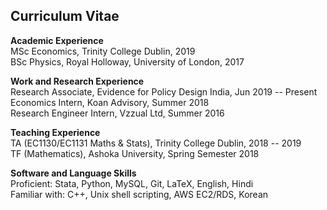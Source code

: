 ## Curriculum Vitae

**Academic Experience**<br>
MSc Economics, Trinity College Dublin, 2019<br>
BSc Physics, Royal Holloway, University of London, 2017

**Work and Research Experience**<br>
Research Associate, Evidence for Policy Design India, Jun 2019 -- Present<br>
Economics Intern, Koan Advisory, Summer 2018<br>
Research Engineer Intern, Vzzual Ltd, Summer 2016

**Teaching Experience**<br>
TA (EC1130/EC1131 Maths & Stats), Trinity College Dublin, 2018 -- 2019<br>
TF (Mathematics), Ashoka University, Spring Semester 2018

**Software and Language Skills**<br>
Proficient: Stata, Python, MySQL, Git, LaTeX, English, Hindi<br>
Familiar with: C++, Unix shell scripting, AWS EC2/RDS, Korean
